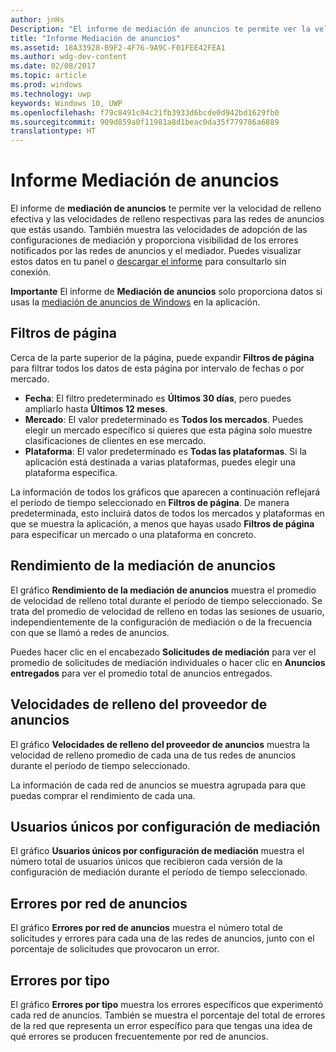 ```yaml
---
author: jnHs
Description: "El informe de mediación de anuncios te permite ver la velocidad de relleno efectiva y las velocidades de relleno respectivas para las redes de anuncios que estás usando."
title: "Informe Mediación de anuncios"
ms.assetid: 18A33928-B9F2-4F76-9A9C-F01FEE42FEA1
ms.author: wdg-dev-content
ms.date: 02/08/2017
ms.topic: article
ms.prod: windows
ms.technology: uwp
keywords: Windows 10, UWP
ms.openlocfilehash: f79c8491c04c21fb3933d6bcde0d942bd1629fb0
ms.sourcegitcommit: 909d859a0f11981a8d1beac0da35f779786a6889
translationtype: HT
---
```

# <a name="ad-mediation-report"></a>Informe Mediación de anuncios


El informe de **mediación de anuncios** te permite ver la velocidad de relleno efectiva y las velocidades de relleno respectivas para las redes de anuncios que estás usando. También muestra las velocidades de adopción de las configuraciones de mediación y proporciona visibilidad de los errores notificados por las redes de anuncios y el mediador. Puedes visualizar estos datos en tu panel o [descargar el informe](download-analytic-reports.md) para consultarlo sin conexión.

**Importante** El informe de **Mediación de anuncios** solo proporciona datos si usas la [mediación de anuncios de Windows](https://msdn.microsoft.com/library/windows/apps/xaml/dn864359) en la aplicación.

 

## <a name="page-filters"></a>Filtros de página


Cerca de la parte superior de la página, puede expandir **Filtros de página** para filtrar todos los datos de esta página por intervalo de fechas o por mercado.

-   **Fecha**: El filtro predeterminado es **Últimos 30 días**, pero puedes ampliarlo hasta **Últimos 12 meses**.
-   **Mercado**: El valor predeterminado es **Todos los mercados**. Puedes elegir un mercado específico si quieres que esta página solo muestre clasificaciones de clientes en ese mercado.
-   **Plataforma**: El valor predeterminado es **Todas las plataformas**. Si la aplicación está destinada a varias plataformas, puedes elegir una plataforma específica.

La información de todos los gráficos que aparecen a continuación reflejará el período de tiempo seleccionado en **Filtros de página**. De manera predeterminada, esto incluirá datos de todos los mercados y plataformas en que se muestra la aplicación, a menos que hayas usado **Filtros de página** para especificar un mercado o una plataforma en concreto.

## <a name="ad-mediation-performance"></a>Rendimiento de la mediación de anuncios


El gráfico **Rendimiento de la mediación de anuncios** muestra el promedio de velocidad de relleno total durante el período de tiempo seleccionado. Se trata del promedio de velocidad de relleno en todas las sesiones de usuario, independientemente de la configuración de mediación o de la frecuencia con que se llamó a redes de anuncios.

Puedes hacer clic en el encabezado **Solicitudes de mediación** para ver el promedio de solicitudes de mediación individuales o hacer clic en **Anuncios entregados** para ver el promedio total de anuncios entregados.

## <a name="ad-provider-fill-rates"></a>Velocidades de relleno del proveedor de anuncios


El gráfico **Velocidades de relleno del proveedor de anuncios** muestra la velocidad de relleno promedio de cada una de tus redes de anuncios durante el período de tiempo seleccionado.

La información de cada red de anuncios se muestra agrupada para que puedas comprar el rendimiento de cada una.

## <a name="unique-users-per-mediation-configuration"></a>Usuarios únicos por configuración de mediación


El gráfico **Usuarios únicos por configuración de mediación** muestra el número total de usuarios únicos que recibieron cada versión de la configuración de mediación durante el período de tiempo seleccionado.

## <a name="errors-by-ad-network"></a>Errores por red de anuncios


El gráfico **Errores por red de anuncios** muestra el número total de solicitudes y errores para cada una de las redes de anuncios, junto con el porcentaje de solicitudes que provocaron un error.

## <a name="errors-by-type"></a>Errores por tipo


El gráfico **Errores por tipo** muestra los errores específicos que experimentó cada red de anuncios. También se muestra el porcentaje del total de errores de la red que representa un error específico para que tengas una idea de qué errores se producen frecuentemente por red de anuncios.

 

 




